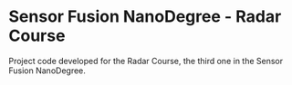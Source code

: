 # Sensor Fusion NanoDegree - Radar Course
Project code developed for the Radar Course, the third one in the Sensor Fusion NanoDegree. 

